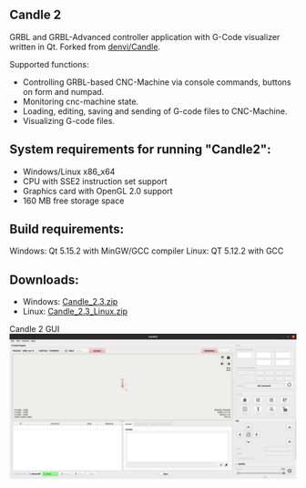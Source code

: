Candle 2
-----------
GRBL and GRBL-Advanced controller application with G-Code visualizer written in Qt.
Forked from [denvi/Candle](https://github.com/Denvi/Candle).

Supported functions:
* Controlling GRBL-based CNC-Machine via console commands, buttons on form and numpad.
* Monitoring cnc-machine state.
* Loading, editing, saving and sending of G-code files to CNC-Machine.
* Visualizing G-code files.

System requirements for running "Candle2":
-------------------
* Windows/Linux x86_x64
* CPU with SSE2 instruction set support
* Graphics card with OpenGL 2.0 support
* 160 MB free storage space

Build requirements:
------------------
Windows: Qt 5.15.2 with MinGW/GCC compiler
Linux: QT 5.12.2 with GCC

Downloads:
----------

* Windows: [Candle_2.3.zip](https://github.com/Schildkroet/Candle2/releases/download/V2.3/Candle2.3.zip)
* Linux: [Candle_2.3_Linux.zip](https://github.com/Schildkroet/Candle2/releases/download/V2.3/Candle2.3_Linux.zip)


Candle 2 GUI
![screenshot](/Screenshots/image1.png)

